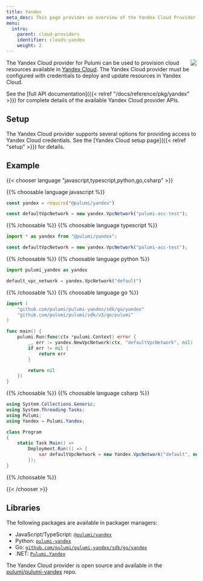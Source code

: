 ```yaml
---
title: Yandex
meta_desc: This page provides an overview of the Yandex Cloud Provider for Pulumi.
menu:
  intro:
    parent: cloud-providers
    identifier: clouds-yandex
    weight: 2
---
```


<img src="/logos/tech/yandex.svg" align="right" class="h-16 px-8 pb-4">

The Yandex Cloud provider for Pulumi can be used to provision cloud resources available in [Yandex Cloud](https://cloud.yandex.com/).
The Yandex Cloud provider must be configured with credentials to deploy and update resources in Yandex Cloud.

See the [full API documentation]({{< relref "/docs/reference/pkg/yandex" >}}) for complete details of the available Yandex Cloud provider APIs.

## Setup

The Yandex Cloud provider supports several options for providing access to Yandex Cloud credentials.  See the [Yandex Cloud setup page]({{< relref "setup" >}}) for details.

## Example

{{< chooser language "javascript,typescript,python,go,csharp" >}}

{{% choosable language javascript %}}

```javascript
const yandex = require("@pulumi/yandex")

const defaultVpcNetwork = new yandex.VpcNetwork("pulumi-acc-test");
```

{{% /choosable %}}
{{% choosable language typescript %}}

```typescript
import * as yandex from "@pulumi/yandex";

const defaultVpcNetwork = new yandex.VpcNetwork("pulumi-acc-test");
```

{{% /choosable %}}
{{% choosable language python %}}

```python
import pulumi_yandex as yandex

default_vpc_network = yandex.VpcNetwork("default")
```

{{% /choosable %}}
{{% choosable language go %}}

```go
import (
	"github.com/pulumi/pulumi-yandex/sdk/go/yandex"
	"github.com/pulumi/pulumi/sdk/v3/go/pulumi"
)

func main() {
	pulumi.Run(func(ctx *pulumi.Context) error {
        _, err := yandex.NewVpcNetwork(ctx, "defaultVpcNetwork", nil)
		if err != nil {
			return err
		}

		return nil
	})
}
```

{{% /choosable %}}
{{% choosable language csharp %}}

```csharp
using System.Collections.Generic;
using System.Threading.Tasks;
using Pulumi;
using Yandex = Pulumi.Yandex;

class Program
{
    static Task Main() =>
        Deployment.Run(() => {
            var defaultVpcNetwork = new Yandex.VpcNetwork("default", new Yandex.VpcNetworkArgs{});
        });
}
```

{{% /choosable %}}

{{< /chooser >}}

## Libraries

The following packages are available in packager managers:

* JavaScript/TypeScript: [`@pulumi/yandex`](https://www.npmjs.com/package/@pulumi/yandex)
* Python: [`pulumi-yandex`](https://pypi.org/project/pulumi-yandex/)
* Go: [`github.com/pulumi/pulumi-yandex/sdk/go/yandex`](https://github.com/pulumi/pulumi-yandex)
* .NET: [`Pulumi.Yandex`](https://www.nuget.org/packages/Pulumi.Yandex)

The Yandex Cloud provider is open source and available in the [pulumi/pulumi-yandex](https://github.com/pulumi/pulumi-yandex) repo.
